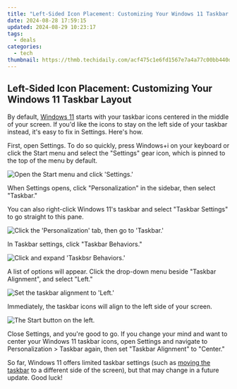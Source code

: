 ```yaml
---
title: "Left-Sided Icon Placement: Customizing Your Windows 11 Taskbar Layout"
date: 2024-08-28 17:59:15
updated: 2024-08-29 10:23:17
tags:
  - deals
categories:
  - tech
thumbnail: https://thmb.techidaily.com/acf475c1e6fd1567e7a4a77c00bb440d7e3dd85bc4408fc0f7550af9263318d9.jpg
---
```


## Left-Sided Icon Placement: Customizing Your Windows 11 Taskbar Layout

By default, [Windows 11](https://android-pokemon-go.techidaily.com/how-to-use-pokemon-emerald-master-ball-cheat-on-tecno-spark-10-4g-drfone-by-drfone-virtual-android/) starts with your taskbar icons centered in the middle of your screen. If you'd like the icons to stay on the left side of your taskbar instead, it's easy to fix in Settings. Here's how.

 First, open Settings. To do so quickly, press Windows+i on your keyboard or click the Start menu and select the "Settings" gear icon, which is pinned to the top of the menu by default.

![Open the Start menu and click 'Settings.'](https://static1.howtogeekimages.com/wordpress/wp-content/uploads/2024/01/1-click-settings.png) 

 When Settings opens, click "Personalization" in the sidebar, then select "Taskbar."

 You can also right-click Windows 11's taskbar and select "Taskbar Settings" to go straight to this pane.

![Click the 'Personalization' tab, then go to 'Taskbar.'](https://static1.howtogeekimages.com/wordpress/wp-content/uploads/2024/01/2-personalization-taskbar.png) 

 In Taskbar settings, click "Taskbar Behaviors."

![Click and expand 'Taskbsr Behaviors.'](https://static1.howtogeekimages.com/wordpress/wp-content/uploads/2024/01/3-taskbar-behavior.png) 

 A list of options will appear. Click the drop-down menu beside "Taskbar Alignment", and select "Left."

![Set the taskbar alignment to 'Left.'](https://static1.howtogeekimages.com/wordpress/wp-content/uploads/2024/01/4-set-to-left.png) 

 Immediately, the taskbar icons will align to the left side of your screen.

![The Start button on the left.](https://static1.howtogeekimages.com/wordpress/wp-content/uploads/2024/01/5-taskbar-left.png) 

 Close Settings, and you're good to go. If you change your mind and want to center your Windows 11 taskbar icons, open Settings and navigate to Personalization > Taskbar again, then set "Taskbar Alignment" to "Center."

 So far, Windows 11 offers limited taskbar settings (such as [moving the taskbar](https://facebook-clips.techidaily.com/new-in-2024-optimize-your-video-viewing-space-online/) to a different side of the screen), but that may change in a future update. Good luck!

<ins class="adsbygoogle"
     style="display:block"
     data-ad-format="autorelaxed"
     data-ad-client="ca-pub-7571918770474297"
     data-ad-slot="1223367746"></ins>



<ins class="adsbygoogle"
     style="display:block"
     data-ad-client="ca-pub-7571918770474297"
     data-ad-slot="8358498916"
     data-ad-format="auto"
     data-full-width-responsive="true"></ins>
